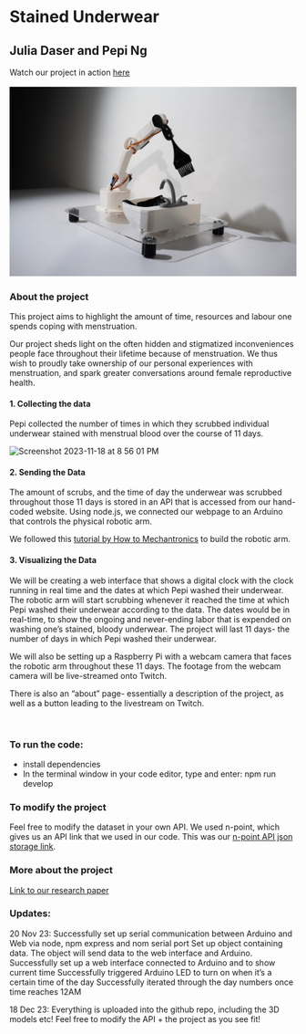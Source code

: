 # Stained Underwear
## Julia Daser and Pepi Ng

Watch our project in action [here](https://www.youtube.com/watch?v=1hBTFRd7460&t=11s&ab_channel=WormiCollective)
<br>
<br>
<img src="/images/2.JPG" alt="Image of project" style = "width: 600px;">

### About the project

This project aims to highlight the amount of time, resources and labour one spends coping with menstruation.

Our project sheds light on the often hidden and stigmatized inconveniences people face throughout their lifetime because of menstruation. We thus wish to proudly take ownership of our personal experiences with menstruation, and spark greater conversations around female reproductive health.

#### 1. Collecting the data
Pepi collected the number of times in which they scrubbed individual underwear stained with menstrual blood over the course of 11 days.

<img width="600px" alt="Screenshot 2023-11-18 at 8 56 01 PM" src="https://github.com/juliadaser/StainedUnderwear/assets/73170145/22bc6cb8-ad5f-41a4-b6df-617c0bb21348">

#### 2. Sending the Data
The amount of scrubs, and the time of day the underwear was scrubbed throughout those 11 days is stored in an API that is accessed from our hand-coded website. Using node.js, we connected our webpage to an Arduino that controls the physical robotic arm.

We followed this [tutorial by How to Mechantronics](https://howtomechatronics.com/tutorials/arduino/diy-arduino-robot-arm-with-smartphone-control/) to build the robotic arm.

#### 3. Visualizing the Data
We will be creating a web interface that shows a digital clock with the clock running in real time and the dates at which Pepi washed their underwear. The robotic arm will start scrubbing whenever it reached the time at which Pepi washed their underwear according to the data. The dates would be in real-time, to show the ongoing and never-ending labor that is expended on washing one’s stained, bloody underwear. The project will last 11 days- the number of days in which Pepi washed their underwear.

We will also be setting up a Raspberry Pi with a webcam camera that faces the robotic arm throughout these 11 days. The footage from the webcam camera will be live-streamed onto Twitch.

There is also an “about” page- essentially a description of the project, as well as a button leading to the livestream on Twitch. 

<br>

### To run the code:
- install dependencies
- In the terminal window in your code editor, type and enter: npm run develop

### To modify the project
Feel free to modify the dataset in your own API. We used n-point, which gives us an API link that we used in our code. 
This was our [n-point API json storage link](https://www.npoint.io/docs/bc3c6d62ee6f6735f00f).

### More about the project
[Link to our research paper](https://docs.google.com/document/d/1riK_md2-noeCT2EpTjOqRZSLSGz6CT_NuyUZCUM05jI/edit?usp=sharing)

### Updates:
20 Nov 23:
Successfully set up serial communication between Arduino and Web via node, npm express and nom serial port
Set up object containing data. The object will send data to the web interface and Arduino.
Successfully set up a web interface connected to Arduino and to show current time
Successfully triggered Arduino LED to turn on when it’s a certain time of the day
Successfully iterated through the day numbers once time reaches 12AM

18 Dec 23: 
Everything is uploaded into the github repo, including the 3D models etc! Feel free to modify the API + the project as you see fit!
